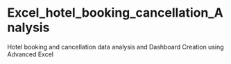 # Excel_hotel_booking_cancellation_Analysis
Hotel booking and cancellation data analysis and Dashboard Creation using Advanced Excel
